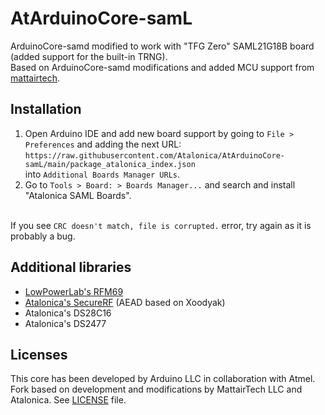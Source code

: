 # AtArduinoCore-samL
ArduinoCore-samd modified to work with "TFG Zero" SAML21G18B board (added support for the built-in TRNG).<br>
Based on ArduinoCore-samd modifications and added MCU support from [mattairtech](https://github.com/mattairtech/ArduinoCore-samd).

## Installation
1. Open Arduino IDE and add new board support by going to `File > Preferences` and adding the next URL:<br>
`https://raw.githubusercontent.com/Atalonica/AtArduinoCore-samL/main/package_atalonica_index.json`<br>
into `Additional Boards Manager URLs`.
3. Go to `Tools > Board: > Boards Manager...` and search and install "Atalonica SAML Boards".<br><br>
 
If you see `CRC doesn't match, file is corrupted.` error, try again as it is probably a bug.

## Additional libraries
- [LowPowerLab's RFM69](https://github.com/LowPowerLab/RFM69/)
- [Atalonica's SecureRF](https://github.com/Atalonica/SecureRF) (AEAD based on Xoodyak)
- Atalonica's DS28C16
- Atalonica's DS2477

## Licenses

This core has been developed by Arduino LLC in collaboration with Atmel.
Fork based on development and modifications by MattairTech LLC and Atalonica.
See [LICENSE](https://github.com/Atalonica/AtArduinoCore-samL/blob/main/LICENSE) file.
